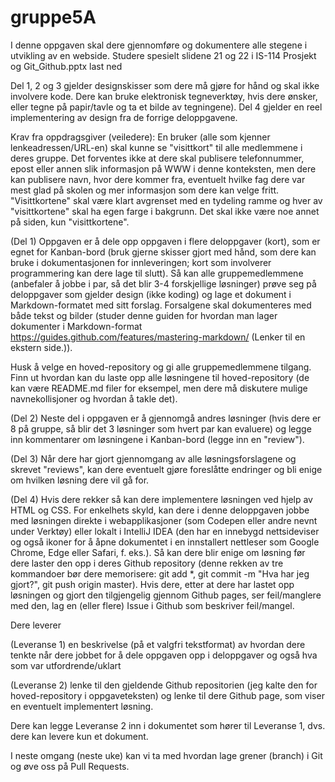 # gruppe5A
I denne oppgaven skal dere gjennomføre og dokumentere alle stegene i utvikling av en webside. Studere spesielt slidene 21 og 22 i IS-114 Prosjekt og Git_Github.pptx last ned

Del 1, 2 og 3 gjelder designskisser som dere må gjøre for hånd og skal ikke involvere kode. Dere kan bruke elektronisk tegneverktøy, hvis dere ønsker, eller tegne på papir/tavle og ta et bilde av tegningene). Del 4 gjelder en reel implementering av design fra de forrige deloppgavene. 

Krav fra oppdragsgiver (veiledere): En bruker (alle som kjenner lenkeadressen/URL-en) skal kunne se "visittkort" til alle medlemmene i deres gruppe. Det forventes ikke at dere skal publisere telefonnummer, epost eller annen slik informasjon på WWW i denne konteksten, men dere kan publisere navn, hvor dere kommer fra, eventuelt hvilke fag dere var mest glad på skolen og mer informasjon som dere kan velge fritt. "Visittkortene" skal være klart avgrenset med en tydeling ramme og hver av "visittkortene" skal ha egen farge i bakgrunn. Det skal ikke være noe annet på siden, kun "visittkortene". 

(Del 1) Oppgaven er å dele opp oppgaven i flere deloppgaver (kort), som er egnet for Kanban-bord (bruk gjerne skisser gjort med hånd, som dere kan bruke i dokumentasjonen for innleveringen; kort som involverer programmering kan dere lage til slutt). Så kan alle gruppemedlemmene (anbefaler å jobbe i par, så det blir 3-4 forskjellige løsninger) prøve seg på deloppgaver som gjelder design (ikke koding) og lage et dokument i Markdown-formatet med sitt forslag. Forsalgene skal dokumenteres  med både tekst og bilder (studer denne guiden for hvordan man lager dokumenter i Markdown-format https://guides.github.com/features/mastering-markdown/ (Lenker til en ekstern side.)). 

Husk å velge en hoved-repository og gi alle gruppemedlemmene tilgang. Finn ut hvordan kan du laste opp alle løsningene til hoved-repository (de kan være README.md filer for eksempel, men dere må diskutere mulige navnekollisjoner og hvordan å takle det). 

(Del 2) Neste del i oppgaven er å gjennomgå andres løsninger (hvis dere er 8 på gruppe, så blir det 3 løsninger som hvert par kan evaluere) og legge inn kommentarer om løsningene i Kanban-bord (legge inn en "review"). 

(Del 3) Når dere har gjort gjennomgang av alle løsningsforslagene og skrevet "reviews", kan dere eventuelt gjøre foreslåtte endringer og bli enige om hvilken løsning dere vil gå for. 

(Del 4) Hvis dere rekker så kan dere implementere løsningen ved hjelp av HTML og CSS. For enkelhets skyld, kan dere i denne deloppgaven jobbe med løsningen direkte i webapplikasjoner (som Codepen eller andre nevnt under Verktøy) eller lokalt i IntelliJ IDEA (den har en innebygd nettsideviser og også ikoner for å åpne dokumentet i en innstallert nettleser som Google Chrome, Edge eller Safari, f. eks.). Så kan dere blir enige om løsning før dere laster den opp i deres Github repository (denne rekken av tre kommandoer bør dere memorisere: git add *, git commit -m "Hva har jeg gjort?", git push origin master). Hvis dere, etter at dere har lastet opp løsningen og gjort den tilgjengelig gjennom Github pages, ser feil/manglere med den, lag en (eller flere) Issue i Github som beskriver feil/mangel.

Dere leverer

(Leveranse 1) en beskrivelse (på et valgfri tekstformat) av hvordan dere tenkte når dere jobbet for å dele oppgaven opp i deloppgaver og også hva som var utfordrende/uklart

(Leveranse 2) lenke til den gjeldende Github repositorien (jeg kalte den for hoved-repository i oppgaveteksten) og lenke til dere Github page, som viser en eventuelt implementert løsning. 

Dere kan legge Leveranse 2 inn i dokumentet som hører til Leveranse 1, dvs. dere kan levere kun et dokument. 

 

I neste omgang (neste uke) kan vi ta med hvordan lage grener (branch) i Git og øve oss på Pull Requests. 
